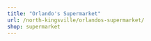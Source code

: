 ```yaml
---
title: "Orlando's Supermarket"
url: /north-kingsville/orlandos-supermarket/
shop: supermarket
---
```

